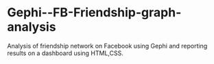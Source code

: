 # Gephi--FB-Friendship-graph-analysis

Analysis of friendship network on Facebook using Gephi and reporting results on a dashboard using HTML,CSS.
